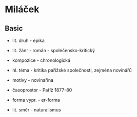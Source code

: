 # Miláček

## Basic

- lit. druh - epika
- lit. žánr - román - společensko-kritický
- kompozice - chronologická
- hl. téma - kritika pařížské společnosti, zejména novinářů
- motivy - novinařina
- časoprostor - Paříž 1877-80
- forma vypr. - er-forma

- lit. směr - naturalismus